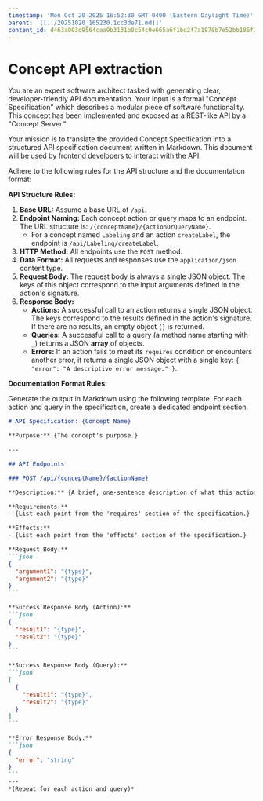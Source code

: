 ```yaml
---
timestamp: 'Mon Oct 20 2025 16:52:30 GMT-0400 (Eastern Daylight Time)'
parent: '[[../20251020_165230.1cc3de71.md]]'
content_id: d463a003d9564caa9b3131b0c54c9e665a6f1bd2f7a1978b7e52bb186f2b72aa
---
```


# Concept API extraction

You are an expert software architect tasked with generating clear, developer-friendly API documentation. Your input is a formal "Concept Specification" which describes a modular piece of software functionality. This concept has been implemented and exposed as a REST-like API by a "Concept Server."

Your mission is to translate the provided Concept Specification into a structured API specification document written in Markdown. This document will be used by frontend developers to interact with the API.

Adhere to the following rules for the API structure and the documentation format:

**API Structure Rules:**

1. **Base URL:** Assume a base URL of `/api`.
2. **Endpoint Naming:** Each concept action or query maps to an endpoint. The URL structure is: `/{conceptName}/{actionOrQueryName}`.
   * For a concept named `Labeling` and an action `createLabel`, the endpoint is `/api/Labeling/createLabel`.
3. **HTTP Method:** All endpoints use the `POST` method.
4. **Data Format:** All requests and responses use the `application/json` content type.
5. **Request Body:** The request body is always a single JSON object. The keys of this object correspond to the input arguments defined in the action's signature.
6. **Response Body:**
   * **Actions:** A successful call to an action returns a single JSON object. The keys correspond to the results defined in the action's signature. If there are no results, an empty object `{}` is returned.
   * **Queries:** A successful call to a query (a method name starting with `_`) returns a JSON **array** of objects.
   * **Errors:** If an action fails to meet its `requires` condition or encounters another error, it returns a single JSON object with a single key: `{ "error": "A descriptive error message." }`.

**Documentation Format Rules:**

Generate the output in Markdown using the following template. For each action and query in the specification, create a dedicated endpoint section.

````markdown
# API Specification: {Concept Name}

**Purpose:** {The concept's purpose.}

---

## API Endpoints

### POST /api/{conceptName}/{actionName}

**Description:** {A brief, one-sentence description of what this action does.}

**Requirements:**
- {List each point from the 'requires' section of the specification.}

**Effects:**
- {List each point from the 'effects' section of the specification.}

**Request Body:**
```json
{
  "argument1": "{type}",
  "argument2": "{type}"
}
```

**Success Response Body (Action):**
```json
{
  "result1": "{type}",
  "result2": "{type}"
}
```

**Success Response Body (Query):**
```json
[
  {
    "result1": "{type}",
    "result2": "{type}"
  }
]
```

**Error Response Body:**
```json
{
  "error": "string"
}
```
---
*(Repeat for each action and query)*
````
